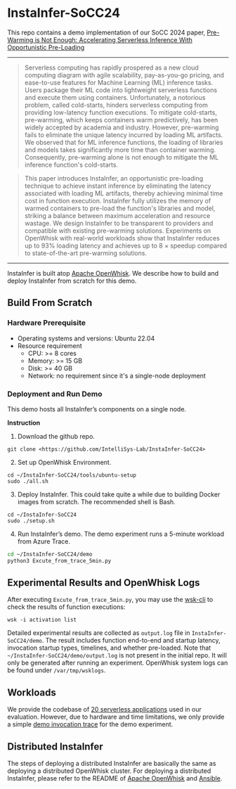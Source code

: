 # InstaInfer-SoCC24

This repo contains a demo implementation of our SoCC 2024 paper, [Pre-Warming is Not Enough: Accelerating Serverless Inference With Opportunistic Pre-Loading](https://intellisys.haow.us/assets/pdf/yifan-socc24.pdf)

---

> Serverless computing has rapidly prospered as a new cloud computing diagram with agile scalability, pay-as-you-go pricing, and ease-to-use features for Machine Learning (ML) inference tasks. Users package their ML code into lightweight serverless functions and execute them using containers. Unfortunately, a notorious problem, called cold-starts, hinders serverless computing from providing low-latency function executions. To mitigate cold-starts, pre-warming, which keeps containers warm predictively, has been widely accepted by academia and industry. However, pre-warming fails to eliminate the unique latency incurred by loading ML artifacts. We observed that for ML inference functions, the loading of libraries and models takes significantly more time than container warming. Consequently, pre-warming alone is not enough to mitigate the ML inference function's cold-starts.
>

> This paper introduces InstaInfer, an opportunistic pre-loading technique to achieve instant inference by eliminating the latency associated with loading ML artifacts, thereby achieving minimal time cost in function execution. InstaInfer fully utilizes the memory of warmed containers to pre-load the function's libraries and model, striking a balance between maximum acceleration and resource wastage. We design InstaInfer to be transparent to providers and compatible with existing pre-warming solutions. Experiments on OpenWhisk with real-world workloads show that InstaInfer reduces up to 93% loading latency and achieves up to 8 × speedup compared to state-of-the-art pre-warming solutions.
>

---

InstaInfer is built atop [Apache OpenWhisk](https://github.com/apache/openwhisk). We describe how to build and deploy InstaInfer from scratch for this demo.

## Build From Scratch

### Hardware Prerequisite

- Operating systems and versions: Ubuntu 22.04
- Resource requirement
  - CPU: >= 8 cores
  - Memory: >= 15 GB
  - Disk: >= 40 GB
  - Network: no requirement since it's a single-node deployment

### Deployment and Run Demo

This demo hosts all InstaInfer’s components on a single node.

**Instruction**

1. Download the github repo.

```
git clone <https://github.com/IntelliSys-Lab/InstaInfer-SoCC24>
```

2. Set up OpenWhisk Environment.

```
cd ~/InstaInfer-SoCC24/tools/ubuntu-setup
sudo ./all.sh
```

3. Deploy InstaInfer. This could take quite a while due to building Docker images from scratch. The recommended shell is Bash.

```
cd ~/InstaInfer-SoCC24
sudo ./setup.sh
```

4. Run InstaInfer’s demo. The demo experiment runs a 5-minute workload from Azure Trace.

```bash
cd ~/InstaInfer-SoCC24/demo
python3 Excute_from_trace_5min.py
```

## Experimental Results and OpenWhisk Logs

After executing `Excute_from_trace_5min.py`, you may use the [wsk-cli](https://github.com/IntelliSys-Lab/RainbowCake-ASPLOS24/blob/master/demo/wsk) to check the results of function executions:

```
wsk -i activation list

```

Detailed experimental results are collected as `output.log` file in  `InstaInfer-SoCC24/demo`. The result includes function end-to-end and startup latency, invocation startup types, timelines, and whether pre-loaded. Note that `~/InstaInfer-SoCC24/demo/output.log` is not present in the initial repo. It will only be generated after running an experiment. OpenWhisk system logs can be found under `/var/tmp/wsklogs`.

## Workloads

We provide the codebase of [20 serverless applications](https://github.com/IntelliSys-Lab/RainbowCake-ASPLOS24/tree/master/applications) used in our evaluation. However, due to hardware and time limitations, we only provide a simple [demo invocation trace](https://github.com/IntelliSys-Lab/RainbowCake-ASPLOS24/tree/master/demo/azurefunctions-dataset2019) for the demo experiment.

## Distributed InstaInfer

The steps of deploying a distributed InstaInfer are basically the same as deploying a distributed OpenWhisk cluster. For deploying a distributed InstaInfer, please refer to the README of [Apache OpenWhisk](https://github.com/apache/openwhisk) and [Ansible](https://github.com/apache/openwhisk/tree/master/ansible).